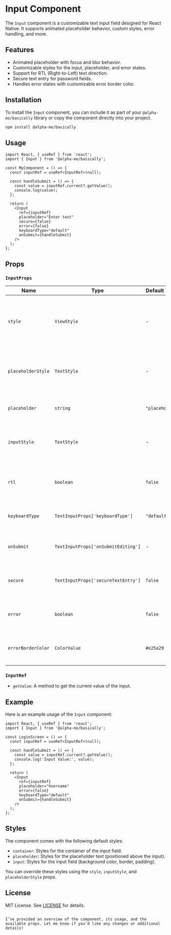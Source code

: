 # Input Component

The `Input` component is a customizable text input field designed for React Native. It supports animated placeholder behavior, custom styles, error handling, and more.

## Features
- Animated placeholder with focus and blur behavior.
- Customizable styles for the input, placeholder, and error states.
- Support for RTL (Right-to-Left) text direction.
- Secure text entry for password fields.
- Handles error states with customizable error border color.

## Installation

To install the `Input` component, you can include it as part of your `@alpha-mo/basically` library or copy the component directly into your project.

```bash
npm install @alpha-mo/basically
```

## Usage

```tsx
import React, { useRef } from 'react';
import { Input } from '@alpha-mo/basically';

const MyComponent = () => {
  const inputRef = useRef<InputRef>(null);

  const handleSubmit = () => {
    const value = inputRef.current?.getValue();
    console.log(value);
  };

  return (
    <Input
      ref={inputRef}
      placeholder="Enter text"
      secure={false}
      error={false}
      keyboardType="default"
      onSubmit={handleSubmit}
    />
  );
};
```

## Props

### `InputProps`

| Name               | Type                                   | Default Value     | Description                                                                                       |
|--------------------|----------------------------------------|-------------------|---------------------------------------------------------------------------------------------------|
| `style`            | `ViewStyle`                            | -                 | Custom styles for the input container (e.g., margin, height, etc.).                               |
| `placeholderStyle` | `TextStyle`                            | -                 | Custom styles for the placeholder text (e.g., font size, color).                                 |
| `placeholder`      | `string`                               | `"placeholder"`   | Text to display as the placeholder.                                                                |
| `inputStyle`       | `TextStyle`                            | -                 | Custom styles for the input field (e.g., font size, color).                                       |
| `rtl`              | `boolean`                              | `false`           | Determines if the input should support RTL text direction.                                        |
| `keyboardType`     | `TextInputProps['keyboardType']`       | `"default"`       | Defines the type of keyboard to display.                                                         |
| `onSubmit`         | `TextInputProps['onSubmitEditing']`    | -                 | Callback function to call when submitting the input.                                              |
| `secure`           | `TextInputProps['secureTextEntry']`    | `false`           | Determines if the input is a secure text entry (password).                                        |
| `error`            | `boolean`                              | `false`           | Determines if the input should display an error state.                                            |
| `errorBorderColor` | `ColorValue`                           | `#e25a29`         | Custom border color for the input when in an error state.                                         |

### `InputRef`

- `getValue`: A method to get the current value of the input.

## Example

Here is an example usage of the `Input` component:

```tsx
import React, { useRef } from 'react';
import { Input } from '@alpha-mo/basically';

const LoginScreen = () => {
  const inputRef = useRef<InputRef>(null);

  const handleSubmit = () => {
    const value = inputRef.current?.getValue();
    console.log('Input Value:', value);
  };

  return (
    <Input
      ref={inputRef}
      placeholder="Username"
      error={false}
      keyboardType="default"
      onSubmit={handleSubmit}
    />
  );
};
```

## Styles

The component comes with the following default styles:

- `container`: Styles for the container of the input field.
- `placeholder`: Styles for the placeholder text (positioned above the input).
- `input`: Styles for the input field (background color, border, padding).

You can override these styles using the `style`, `inputStyle`, and `placeholderStyle` props.

## License

MIT License. See [LICENSE](https://github.com/alpha-mo/basic-react-native-ui-library/blob/main/LICENSE) for details.
```

I’ve provided an overview of the component, its usage, and the available props. Let me know if you'd like any changes or additional details!